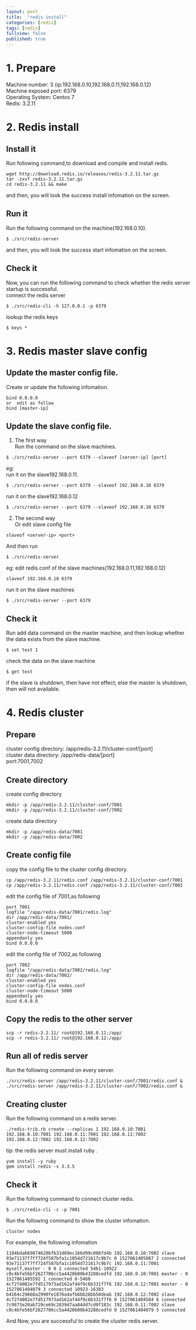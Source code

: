 ```yaml
---
layout: post
title:  "redis install"
categories: [redis]
tags: [redis]
fullview: false
published: true
---
```


# 1. Prepare
Machine number: 3 (ip:192.168.0.10,192.168.0.11,192.168.0.12)   
Machine exposed port: 6379  
Operating System: Centos 7    
Redis: 3.2.11  

# 2. Redis install
## Install it
Run following command,to download and compile and install redis.  
```shell
wget http://download.redis.io/releases/redis-3.2.11.tar.gz
tar -zxvf redis-3.2.11.tar.gz 
cd redis-3.2.11 && make
```
and then, you will look the success install infomation on the screen.


## Run it
Run the following command on the machine(192.168.0.10).
```shell
$ ./src/redis-server
```

and then, you will look the success start infomation on the screen.

## Check it
Now, you can run the following command to check whether the redis server startup is successful.  
connect the redis server
```shell
$ ./src/redis-cli -h 127.0.0.1 -p 6379
```

lookup the redis keys
```shell
$ keys *
```


# 3. Redis master slave config
## Update the master config file.  
Create or update the following infomation.
```
bind 0.0.0.0  
or  edit as follow
bind [master-ip]
```

## Update the slave config file.  
1. The first way  
Run the command on the slave machines.  
```shell
$ ./src/redis-server --port 6379 --slaveof [server-ip] [port]
```
eg:  
run it on the slave192.168.0.11.  
```shell
$ ./src/redis-server --port 6379 --slaveof 192.168.0.10 6379
```
run it on the slave192.168.0.12   
```shell
$ ./src/redis-server --port 6379 --slaveof 192.168.0.10 6379
```
2. The second way  
Or edit slave config file
```
slaveof <server-ip> <port>
```
And then run  
```shell
$ ./src/redis-server 
```
eg: edit redis.conf of the slave machines(192.168.0.11,192.168.0.12)  
```
slaveof 192.168.0.10 6379
```
run it on the slave machines  
```shell
$ ./src/redis-server --port 6379
```

## Check it
Run add data command on the master machine, and then lookup whether the data exists from the slave machine.
```shell
$ set test 1
```
check the data on the slave machine  
```shell
$ get test
```
if the slave is shutdown, then have not effect; else the master is shutdown, then will not available.  

# 4. Redis cluster
## Prepare
cluster config directory: /app/redis-3.2.11/cluster-conf/[port]  
cluster data directory: /app/redis-data/[port]  
port:7001,7002  
 
## Create directory
create config directory
```shell
mkdir -p /app/redis-3.2.11/cluster-conf/7001
mkdir -p /app/redis-3.2.11/cluster-conf/7002
```
create data directory
```shell
mkdir -p /app/redis-data/7001
mkdir -p /app/redis-data/7002
```

## Create config file
copy the config file to the cluster config directory.  
```
cp /app/redis-3.2.11/redis.conf /app/redis-3.2.11/cluster-conf/7001
cp /app/redis-3.2.11/redis.conf /app/redis-3.2.11/cluster-conf/7002
```
edit the config file of 7001,as following  
```
port 7001
logfile "/app/redis-data/7001/redis.log"
dir /app/redis-data/7001/
cluster-enabled yes
cluster-config-file nodes.conf
cluster-node-timeout 5000
appendonly yes
bind 0.0.0.0
```
edit the config file of 7002,as following   
```
port 7002
logfile "/app/redis-data/7002/redis.log"
dir /app/redis-data/7002/
cluster-enabled yes
cluster-config-file nodes.conf
cluster-node-timeout 5000
appendonly yes
bind 0.0.0.0
```

## Copy the redis to the other server
```shell
scp -r redis-3.2.11/ root@192.168.0.11:/app/
scp -r redis-3.2.11/ root@192.168.0.12:/app/
```

## Run all of redis server
Run the following command on every server.
```shell
./src/redis-server /app/redis-3.2.11/cluster-conf/7001/redis.conf &
./src/redis-server /app/redis-3.2.11/cluster-conf/7002/redis.conf &
```

## Creating cluster
Run the following command on a redis server.  
```shell
./redis-trib.rb create --replicas 1 192.168.0.10:7001 192.168.0.10:7001 192.168.0.11:7001 192.168.0.11:7002 192.168.0.12:7002 192.168.0.12:7002
```
tip: the redis server must install ruby .  
```shell
yum install -y ruby
gem install redis -v 3.3.5
```

## Check it
Run the following command to connect cluster redis.  
```shell
$ ./src/redis-cli -c -p 7001
```
Run the following command to show the cluster infomation.  
```shell
cluster nodes
```
For example, the following infomation  
```shell
1104bda669874620bfb31d69ec166d99c086fd4b 192.168.0.10:7002 slave 93e71137f7ff724f587bfa1c1054d721617c9b7c 0 1527061405087 2 connected
93e71137f7ff724f587bfa1c1054d721617c9b7c 192.168.0.11:7001 myself,master - 0 0 2 connected 5461-10922
c0c4bfe56bf2627706cc5a4420b00b43288cedfd 192.168.0.10:7001 master - 0 1527061405592 1 connected 0-5460
4cf2f4082e7fd517973ad162af44f9c6b331f7f6 192.168.0.12:7001 master - 0 1527061404079 3 connected 10923-16383
b4164c29660a2990fe1876a4afb6bb26bb50deab 192.168.0.12:7002 slave 4cf2f4082e7fd517973ad162af44f9c6b331f7f6 0 1527061404584 6 connected
7c9873e20ab729ce69c2839d7aa84dd7cd0f183c 192.168.0.11:7002 slave c0c4bfe56bf2627706cc5a4420b00b43288cedfd 0 1527061404079 5 connected
```

And Now, you are successful to create the cluster redis server.

